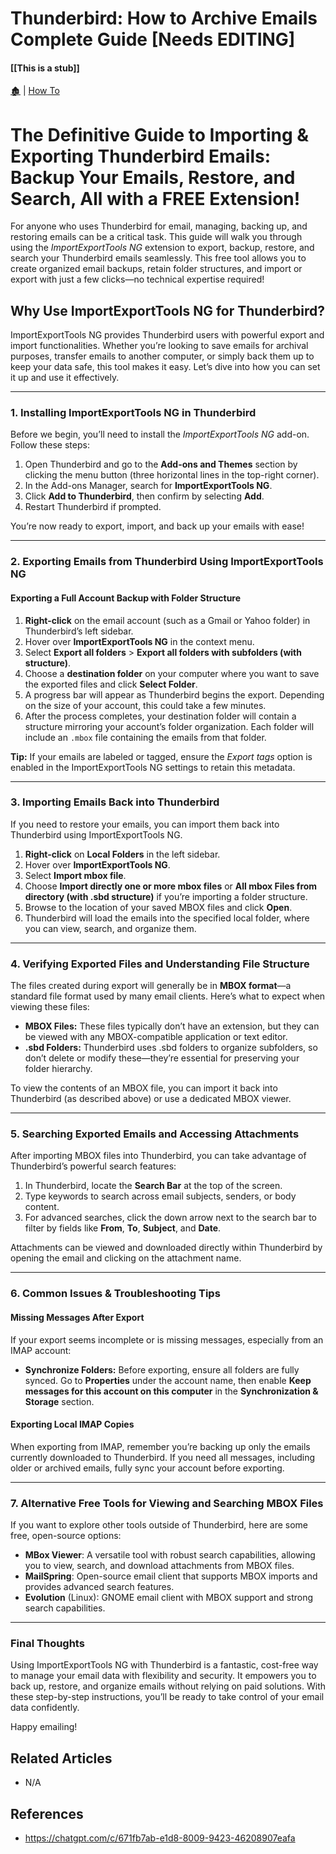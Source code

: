 # Thunderbird: How to Archive Emails Complete Guide [Needs EDITING]

####  [[This is a stub]]

[🏚️](../README.md) | [How To](/how-to/index.md)

# The Definitive Guide to Importing & Exporting Thunderbird Emails: Backup Your Emails, Restore, and Search, All with a FREE Extension!

For anyone who uses Thunderbird for email, managing, backing up, and restoring emails can be a critical task. This guide will walk you through using the *ImportExportTools NG* extension to export, backup, restore, and search your Thunderbird emails seamlessly. This free tool allows you to create organized email backups, retain folder structures, and import or export with just a few clicks—no technical expertise required!

## Why Use ImportExportTools NG for Thunderbird?

ImportExportTools NG provides Thunderbird users with powerful export and import functionalities. Whether you’re looking to save emails for archival purposes, transfer emails to another computer, or simply back them up to keep your data safe, this tool makes it easy. Let’s dive into how you can set it up and use it effectively.

---

### 1. Installing ImportExportTools NG in Thunderbird

Before we begin, you’ll need to install the *ImportExportTools NG* add-on. Follow these steps:

1. Open Thunderbird and go to the **Add-ons and Themes** section by clicking the menu button (three horizontal lines in the top-right corner).
2. In the Add-ons Manager, search for **ImportExportTools NG**.
3. Click **Add to Thunderbird**, then confirm by selecting **Add**.
4. Restart Thunderbird if prompted.

You’re now ready to export, import, and back up your emails with ease!

---

### 2. Exporting Emails from Thunderbird Using ImportExportTools NG

#### Exporting a Full Account Backup with Folder Structure

1. **Right-click** on the email account (such as a Gmail or Yahoo folder) in Thunderbird’s left sidebar.
2. Hover over **ImportExportTools NG** in the context menu.
3. Select **Export all folders** > **Export all folders with subfolders (with structure)**.
4. Choose a **destination folder** on your computer where you want to save the exported files and click **Select Folder**.
5. A progress bar will appear as Thunderbird begins the export. Depending on the size of your account, this could take a few minutes.
6. After the process completes, your destination folder will contain a structure mirroring your account’s folder organization. Each folder will include an `.mbox` file containing the emails from that folder.

**Tip:** If your emails are labeled or tagged, ensure the *Export tags* option is enabled in the ImportExportTools NG settings to retain this metadata.

---

### 3. Importing Emails Back into Thunderbird

If you need to restore your emails, you can import them back into Thunderbird using ImportExportTools NG.

1. **Right-click** on **Local Folders** in the left sidebar.
2. Hover over **ImportExportTools NG**.
3. Select **Import mbox file**.
4. Choose **Import directly one or more mbox files** or **All mbox Files from directory (with .sbd structure)** if you’re importing a folder structure.
5. Browse to the location of your saved MBOX files and click **Open**.
6. Thunderbird will load the emails into the specified local folder, where you can view, search, and organize them.

---

### 4. Verifying Exported Files and Understanding File Structure

The files created during export will generally be in **MBOX format**—a standard file format used by many email clients. Here’s what to expect when viewing these files:

- **MBOX Files:** These files typically don’t have an extension, but they can be viewed with any MBOX-compatible application or text editor.
- **.sbd Folders:** Thunderbird uses .sbd folders to organize subfolders, so don’t delete or modify these—they’re essential for preserving your folder hierarchy.
  
To view the contents of an MBOX file, you can import it back into Thunderbird (as described above) or use a dedicated MBOX viewer.

---

### 5. Searching Exported Emails and Accessing Attachments

After importing MBOX files into Thunderbird, you can take advantage of Thunderbird’s powerful search features:

1. In Thunderbird, locate the **Search Bar** at the top of the screen.
2. Type keywords to search across email subjects, senders, or body content.
3. For advanced searches, click the down arrow next to the search bar to filter by fields like **From**, **To**, **Subject**, and **Date**.

Attachments can be viewed and downloaded directly within Thunderbird by opening the email and clicking on the attachment name.

---

### 6. Common Issues & Troubleshooting Tips

#### Missing Messages After Export

If your export seems incomplete or is missing messages, especially from an IMAP account:

- **Synchronize Folders:** Before exporting, ensure all folders are fully synced. Go to **Properties** under the account name, then enable **Keep messages for this account on this computer** in the **Synchronization & Storage** section.
  
#### Exporting Local IMAP Copies

When exporting from IMAP, remember you’re backing up only the emails currently downloaded to Thunderbird. If you need all messages, including older or archived emails, fully sync your account before exporting.

---

### 7. Alternative Free Tools for Viewing and Searching MBOX Files

If you want to explore other tools outside of Thunderbird, here are some free, open-source options:

- **MBox Viewer**: A versatile tool with robust search capabilities, allowing you to view, search, and download attachments from MBOX files.
- **MailSpring**: Open-source email client that supports MBOX imports and provides advanced search features.
- **Evolution** (Linux): GNOME email client with MBOX support and strong search capabilities.

---

### Final Thoughts

Using ImportExportTools NG with Thunderbird is a fantastic, cost-free way to manage your email data with flexibility and security. It empowers you to back up, restore, and organize emails without relying on paid solutions. With these step-by-step instructions, you’ll be ready to take control of your email data confidently.

Happy emailing!

## Related Articles

- N/A


## References

- https://chatgpt.com/c/671fb7ab-e1d8-8009-9423-46208907eafa
